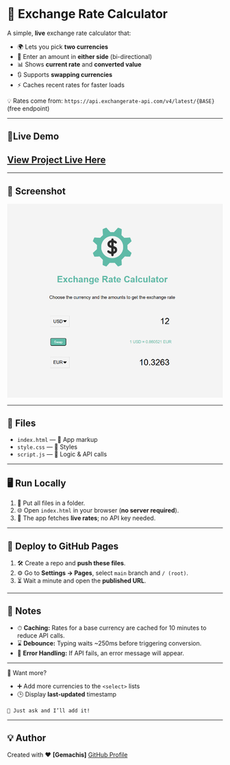 # 💱 Exchange Rate Calculator

A simple, **live** exchange rate calculator that:  
- 🌍 Lets you pick **two currencies**  
- 🔄 Enter an amount in **either side** (bi-directional)  
- 📊 Shows **current rate** and **converted value**  
- 🔃 Supports **swapping currencies**  
- ⚡ Caches recent rates for faster loads  

💡 Rates come from: `https://api.exchangerate-api.com/v4/latest/{BASE}` (free endpoint)

---

## 🌟Live Demo

## [View Project Live Here](https://urjiiko1.github.io/code-craft/Project%20Assignement/exchange-rate)

---



## 📸 Screenshot
![Exchange Rate Screenshot](image1.png)

---

## 📂 Files
- `index.html` — 📜 App markup  
- `style.css` — 🎨 Styles  
- `script.js` — 🧠 Logic & API calls  

---

## 🖥 Run Locally
1. 📁 Put all files in a folder.  
2. 🌐 Open `index.html` in your browser (**no server required**).  
3. 📡 The app fetches **live rates**; no API key needed.  

---

## 🚀 Deploy to GitHub Pages
1. 🛠 Create a repo and **push these files**.  
2. ⚙ Go to **Settings → Pages**, select `main` branch and `/ (root)`.  
3. ⏳ Wait a minute and open the **published URL**.  

---

## 📝 Notes
- ⏱ **Caching:** Rates for a base currency are cached for 10 minutes to reduce API calls.  
- ⌛ **Debounce:** Typing waits ~250ms before triggering conversion.  
- 🚫 **Error Handling:** If API fails, an error message will appear.  

---


💬 Want more?
- ➕ Add more currencies to the `<select>` lists   
- 🕒 Display **last-updated** timestamp 

` 📩 Just ask and I’ll add it! ` 

---

## 💡 Author

Created with ❤️  **[Gemachis]**
[GitHub Profile](https://github.com/urjiiko1)
